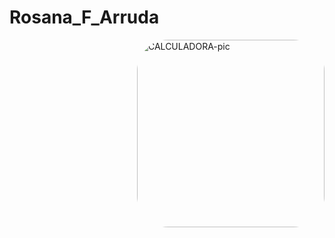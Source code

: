 # Rosana_F_Arruda
<img align="right" alt="CALCULADORA-pic" height="300" style="border-radius:50px;" src="https://github.com/JVOA02/Rosana_F_Arruda/blob/main/preview_01.png">
